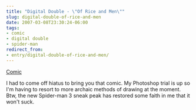 ```yaml
---
title: "Digital Double - \"Of Rice and Men\""
slug: digital-double-of-rice-and-men
date: 2007-03-08T23:30:24-06:00
tags:
- comic
- digital double
- spider-man
redirect_from:
- entry/digital-double-of-rice-and-men/
---
```

[Comic](http://digitaldouble.smackjeeves.com/comics/125061/)

I had to come off hiatus to bring you that comic. My Photoshop trial is up so I'm having to resort to more archaic methods of drawing at the moment. Btw, the new Spider-man 3 sneak peak has restored some faith in me that it won't suck.
